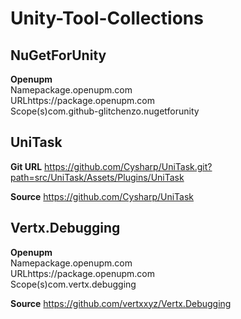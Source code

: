 # Unity-Tool-Collections
## NuGetForUnity 
**Openupm**  
Namepackage.openupm.com  
URLhttps://package.openupm.com  
Scope(s)com.github-glitchenzo.nugetforunity  

## UniTask 
**Git URL** https://github.com/Cysharp/UniTask.git?path=src/UniTask/Assets/Plugins/UniTask  

**Source** https://github.com/Cysharp/UniTask  
## Vertx.Debugging
**Openupm**  
Namepackage.openupm.com  
URLhttps://package.openupm.com  
Scope(s)com.vertx.debugging    

**Source** https://github.com/vertxxyz/Vertx.Debugging  
